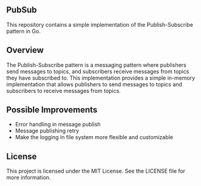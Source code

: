 ## PubSub

This repository contains a simple implementation of the Publish-Subscribe pattern in Go.

## Overview

The Publish-Subscribe pattern is a messaging pattern where publishers send messages to topics, and subscribers receive messages from topics they have subscribed to. This implementation provides a simple in-memory implementation that allows publishers to send messages to topics and subscribers to receive messages from topics.

## Possible Improvements
 - Error handling in message publish
 - Message publishing retry
 - Make the logging in file system more flexible and customizable

## License

This project is licensed under the MIT License. See the LICENSE file for more information.